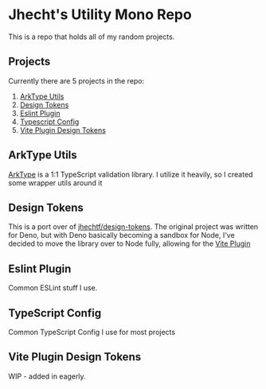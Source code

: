 # Jhecht's Utility Mono Repo

This is a repo that holds all of my random projects.

## Projects

Currently there are 5 projects in the repo:

1. [ArkType Utils](#arktype-utils)
2. [Design Tokens](#design-tokens)
3. [Eslint Plugin](#eslint-plugin)
4. [Typescript Config](#typescript-config)
5. [Vite Plugin Design Tokens](#vite-plugin-design-tokens)

## ArkType Utils

[ArkType](https://arktpe.io) is a 1:1 TypeScript validation library. I utilize it heavily, so I created some wrapper utils around it

## Design Tokens

This is a port over of [jhechtf/design-tokens](https://github.com/jhechtf/design-tokens). The original project was written for
Deno, but with Deno basically becoming a sandbox for Node, I've decided to move the library over to Node fully, allowing for the
[Vite Plugin](#vite-plugin-design-tokens)

## Eslint Plugin

Common ESLint stuff I use.

## TypeScript Config

Common TypeScript Config I use for most projects

## Vite Plugin Design Tokens

WIP - added in eagerly.
